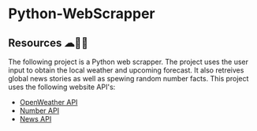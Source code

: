 # Python-WebScrapper

## Resources ☁📰🔢
The following project is a Python web scrapper. The project uses the user input to obtain the local weather and upcoming forecast. It also retreives global news stories as well as spewing  random number facts. This project uses the following website API's:
* [OpenWeather API](https://openweathermap.org/api)
* [Number API](http://numbersapi.com/#42)
* [News API](https://newsapi.org/)
